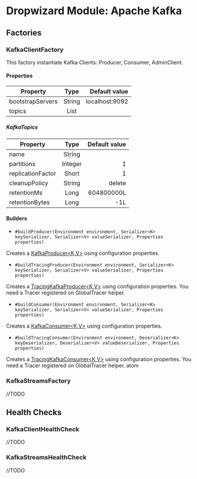 # Dropwizard Module: Apache Kafka

## Factories

### KafkaClientFactory

This factory instantiate Kafka Clients: Producer, Consumer, AdminClient.

#### Properties

| Property         | Type             | Default value  |
| ---------------- |:----------------:| --------------:|
| bootstrapServers | String           | localhost:9092 |
| topics           | List<KafkaTopic> |                |

##### KafkaTopics

| Property          | Type       | Default value  |
| ----------------- |:----------:| --------------:|
| name              | String     |                |
| partitions        | Integer    | 1              |
| replicationFactor | Short      | 1              |
| cleanupPolicy     | String     | delete         |
| retentionMs       | Long       | 604800000L     |
| retentionBytes    | Long       | -1L            |


#### Builders

* `#buildProducer(Environment environment,
                  Serializer<K> keySerializer,
                  Serializer<V> valueSerializer,
                  Properties properties)`

Creates a [KafkaProducer<K,V>](http://kafka.apache.org/0110/javadoc/index.html?org/apache/kafka/clients/producer/KafkaProducer.html)
using configuration properties.

* `#buildTracingProducer(Environment environment,
                         Serializer<K> keySerializer,
                         Serializer<V> valueSerializer,
                         Properties properties)`

Creates a [TracingKafkaProducer<K,V>](https://github.com/opentracing-contrib/java-kafka-client/blob/master/src/main/java/io/opentracing/contrib/kafka/TracingKafkaProducer.java)
using configuration properties. You need a Tracer registered on GlobalTracer helper.

* `#buildConsumer(Environment environment,
                  Serializer<K> keySerializer,
                  Serializer<V> valueSerializer,
                  Properties properties)`

Creates a [KafkaConsumer<K,V>](http://kafka.apache.org/0110/javadoc/index.html?org/apache/kafka/clients/producer/KafkaConsumer.html)
using configuration properties.

* `#buildTracingConsumer(Environment environment,
                         Deserializer<K> keyDeserializer,
                         Deserializer<V> valueDeserializer,
                         Properties properties)`

Creates a [TracingKafkaConsumer<K,V>](https://github.com/opentracing-contrib/java-kafka-client/blob/master/src/main/java/io/opentracing/contrib/kafka/TracingKafkaConsumer.java)
using configuration properties. You need a Tracer registered on GlobalTracer helper.
atom

### KafkaStreamsFactory

//TODO

## Health Checks

### KafkaClientHealthCheck

//TODO

### KafkaStreamsHealthCheck

//TODO